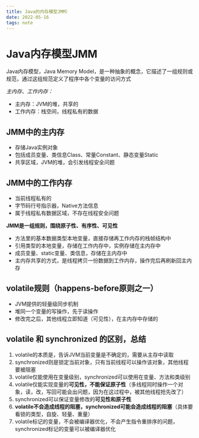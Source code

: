 ```yaml
---
title: Java的内存模型JMM）
date: 2022-05-16
tags: note
---
```


# Java内存模型JMM

Java内存模型，Java Memory Model，是一种抽象的概念，它描述了一组规则或规范，通过这组规范定义了程序中各个变量的访问方式

**主内存、工作内存*：*

- 主内存：JVM的堆，共享的
- 工作内存：栈空间，线程私有的数据

## JMM中的主内存

- 存储Java实例对象
- 包括成员变量、类信息Class、常量Constant、静态变量Static
- 共享区域，JVM的堆，会引发线程安全问题

## JMM中的工作内存

- 当前线程私有的
- 字节码行号指示器，Native方法信息
- 属于线程私有数据区域，不存在线程安全问题

**JMM是一组规则，围绕原子性、有序性、可见性**

- 方法里的基本数据类型本地变量，直接存储再工作内存的栈帧结构中
- 引用类型的本地变量，存储在工作内存中，实例存储在主内存中
- 成员变量、static变量、类信息，存储在主内存中
- 主内存共享的方式，是线程拷贝一份数据到工作内存，操作完后再刷新回主内存

## volatile规则（happens-before原则之一）

- JVM提供的轻量级同步机制
- 堆同一个变量的写操作，先于读操作
- 修改完之后，其他线程立即知道（可见性），在主内存中存储的

## volatile 和 synchronized 的区别，总结

1. volatile的本质是，告诉JVM当前变量是不确定的，需要从主存中读取
2. synchronized则是锁定当前对象，只有当前线程可以操作该对象，其他线程要被阻塞
3. volatile仅能使用在变量级别，synchronized可以使用在变量、方法和类级别
4. volatile仅能实现变量的**可见性，不能保证原子性**（多线程同时操作一个对象，读，改，写回可能会出问题，因为在这过程中，被其他线程抢先改了）
5. synchronized可以保证变量修改的**可见性和原子性**
6. **volatile不会造成线程的阻塞，synchronized可能会造成线程的阻塞**（具体要看锁的类型，自旋、轻量、重量）
7. volatile标记的变量，不会被编译器优化，不会产生指令重排序的问题，synchronized标记的变量可以被编译器优化
